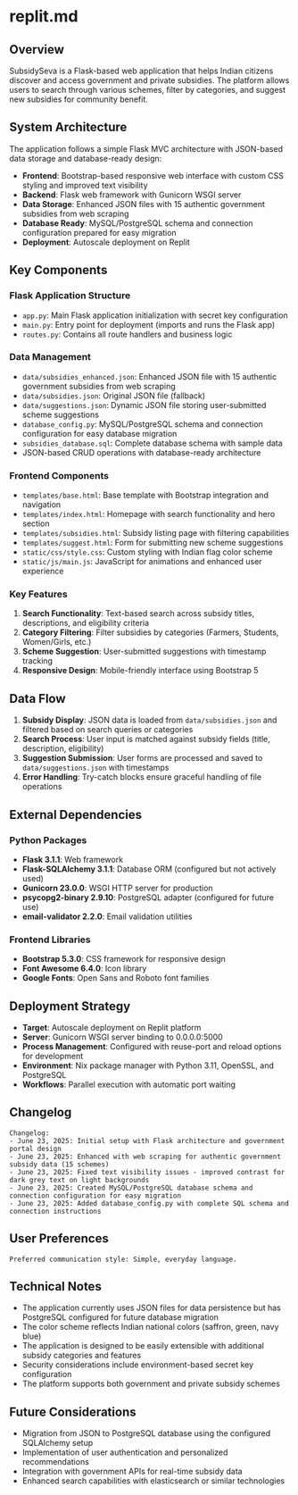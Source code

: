 # replit.md

## Overview

SubsidySeva is a Flask-based web application that helps Indian citizens discover and access government and private subsidies. The platform allows users to search through various schemes, filter by categories, and suggest new subsidies for community benefit.

## System Architecture

The application follows a simple Flask MVC architecture with JSON-based data storage and database-ready design:

- **Frontend**: Bootstrap-based responsive web interface with custom CSS styling and improved text visibility
- **Backend**: Flask web framework with Gunicorn WSGI server
- **Data Storage**: Enhanced JSON files with 15 authentic government subsidies from web scraping
- **Database Ready**: MySQL/PostgreSQL schema and connection configuration prepared for easy migration
- **Deployment**: Autoscale deployment on Replit

## Key Components

### Flask Application Structure
- `app.py`: Main Flask application initialization with secret key configuration
- `main.py`: Entry point for deployment (imports and runs the Flask app)
- `routes.py`: Contains all route handlers and business logic

### Data Management
- `data/subsidies_enhanced.json`: Enhanced JSON file with 15 authentic government subsidies from web scraping
- `data/subsidies.json`: Original JSON file (fallback)
- `data/suggestions.json`: Dynamic JSON file storing user-submitted scheme suggestions
- `database_config.py`: MySQL/PostgreSQL schema and connection configuration for easy database migration
- `subsidies_database.sql`: Complete database schema with sample data
- JSON-based CRUD operations with database-ready architecture

### Frontend Components
- `templates/base.html`: Base template with Bootstrap integration and navigation
- `templates/index.html`: Homepage with search functionality and hero section
- `templates/subsidies.html`: Subsidy listing page with filtering capabilities
- `templates/suggest.html`: Form for submitting new scheme suggestions
- `static/css/style.css`: Custom styling with Indian flag color scheme
- `static/js/main.js`: JavaScript for animations and enhanced user experience

### Key Features
1. **Search Functionality**: Text-based search across subsidy titles, descriptions, and eligibility criteria
2. **Category Filtering**: Filter subsidies by categories (Farmers, Students, Women/Girls, etc.)
3. **Scheme Suggestion**: User-submitted suggestions with timestamp tracking
4. **Responsive Design**: Mobile-friendly interface using Bootstrap 5

## Data Flow

1. **Subsidy Display**: JSON data is loaded from `data/subsidies.json` and filtered based on search queries or categories
2. **Search Process**: User input is matched against subsidy fields (title, description, eligibility)
3. **Suggestion Submission**: User forms are processed and saved to `data/suggestions.json` with timestamps
4. **Error Handling**: Try-catch blocks ensure graceful handling of file operations

## External Dependencies

### Python Packages
- **Flask 3.1.1**: Web framework
- **Flask-SQLAlchemy 3.1.1**: Database ORM (configured but not actively used)
- **Gunicorn 23.0.0**: WSGI HTTP server for production
- **psycopg2-binary 2.9.10**: PostgreSQL adapter (configured for future use)
- **email-validator 2.2.0**: Email validation utilities

### Frontend Libraries
- **Bootstrap 5.3.0**: CSS framework for responsive design
- **Font Awesome 6.4.0**: Icon library
- **Google Fonts**: Open Sans and Roboto font families

## Deployment Strategy

- **Target**: Autoscale deployment on Replit platform
- **Server**: Gunicorn WSGI server binding to 0.0.0.0:5000
- **Process Management**: Configured with reuse-port and reload options for development
- **Environment**: Nix package manager with Python 3.11, OpenSSL, and PostgreSQL
- **Workflows**: Parallel execution with automatic port waiting

## Changelog

```
Changelog:
- June 23, 2025: Initial setup with Flask architecture and government portal design
- June 23, 2025: Enhanced with web scraping for authentic government subsidy data (15 schemes)
- June 23, 2025: Fixed text visibility issues - improved contrast for dark grey text on light backgrounds
- June 23, 2025: Created MySQL/PostgreSQL database schema and connection configuration for easy migration
- June 23, 2025: Added database_config.py with complete SQL schema and connection instructions
```

## User Preferences

```
Preferred communication style: Simple, everyday language.
```

## Technical Notes

- The application currently uses JSON files for data persistence but has PostgreSQL configured for future database migration
- The color scheme reflects Indian national colors (saffron, green, navy blue)
- The application is designed to be easily extensible with additional subsidy categories and features
- Security considerations include environment-based secret key configuration
- The platform supports both government and private subsidy schemes

## Future Considerations

- Migration from JSON to PostgreSQL database using the configured SQLAlchemy setup
- Implementation of user authentication and personalized recommendations
- Integration with government APIs for real-time subsidy data
- Enhanced search capabilities with elasticsearch or similar technologies